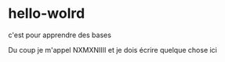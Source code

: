 # hello-wolrd
c'est pour apprendre des bases

Du coup je m'appel NXMXNIIII et je dois écrire quelque chose ici 
